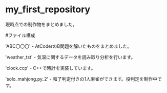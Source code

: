 # my_first_repository
現時点での制作物をまとめました。

#ファイル構成

  'ABC〇〇〇' - AtCoderのB問題を解いたものをまとめました。
  
  'weather_tst' - 気温に関するデータを読み取り分析を行います。
  
  'clock.ccp' - C++で時計を実装しています。
  
  'solo_mahjong.py_2' - 和了判定付きの1人麻雀ができます。役判定を制作中です。
  

